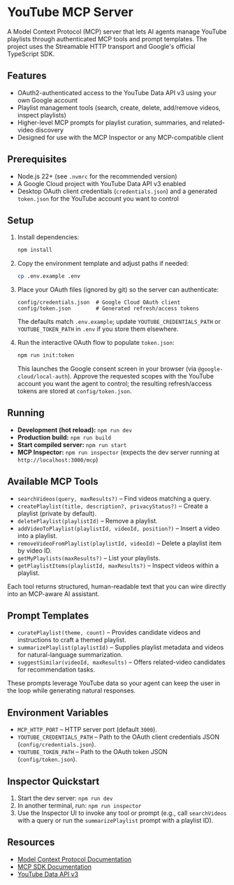 # YouTube MCP Server

A Model Context Protocol (MCP) server that lets AI agents manage YouTube playlists through authenticated MCP tools and prompt templates. The project uses the Streamable HTTP transport and Google's official TypeScript SDK.

## Features

- OAuth2-authenticated access to the YouTube Data API v3 using your own Google account
- Playlist management tools (search, create, delete, add/remove videos, inspect playlists)
- Higher-level MCP prompts for playlist curation, summaries, and related-video discovery
- Designed for use with the MCP Inspector or any MCP-compatible client

## Prerequisites

- Node.js 22+ (see `.nvmrc` for the recommended version)
- A Google Cloud project with YouTube Data API v3 enabled
- Desktop OAuth client credentials (`credentials.json`) and a generated `token.json` for the YouTube account you want to control

## Setup

1. Install dependencies:

   ```bash
   npm install
   ```

2. Copy the environment template and adjust paths if needed:

   ```bash
   cp .env.example .env
   ```

3. Place your OAuth files (ignored by git) so the server can authenticate:

   ```
   config/credentials.json  # Google Cloud OAuth client
   config/token.json        # Generated refresh/access tokens
   ```

   The defaults match `.env.example`; update `YOUTUBE_CREDENTIALS_PATH` or `YOUTUBE_TOKEN_PATH` in `.env` if you store them elsewhere.

4. Run the interactive OAuth flow to populate `token.json`:

   ```bash
   npm run init:token
   ```

   This launches the Google consent screen in your browser (via `@google-cloud/local-auth`). Approve the requested scopes with the YouTube account you want the agent to control; the resulting refresh/access tokens are stored at `config/token.json`.

## Running

- **Development (hot reload):** `npm run dev`
- **Production build:** `npm run build`
- **Start compiled server:** `npm run start`
- **MCP Inspector:** `npm run inspector` (expects the dev server running at `http://localhost:3000/mcp`)

## Available MCP Tools

- `searchVideos(query, maxResults?)` – Find videos matching a query.
- `createPlaylist(title, description?, privacyStatus?)` – Create a playlist (private by default).
- `deletePlaylist(playlistId)` – Remove a playlist.
- `addVideoToPlaylist(playlistId, videoId, position?)` – Insert a video into a playlist.
- `removeVideoFromPlaylist(playlistId, videoId)` – Delete a playlist item by video ID.
- `getMyPlaylists(maxResults?)` – List your playlists.
- `getPlaylistItems(playlistId, maxResults?)` – Inspect videos within a playlist.

Each tool returns structured, human-readable text that you can wire directly into an MCP-aware AI assistant.

## Prompt Templates

- `curatePlaylist(theme, count)` – Provides candidate videos and instructions to craft a themed playlist.
- `summarizePlaylist(playlistId)` – Supplies playlist metadata and videos for natural-language summarization.
- `suggestSimilar(videoId, maxResults)` – Offers related-video candidates for recommendation tasks.

These prompts leverage YouTube data so your agent can keep the user in the loop while generating natural responses.

## Environment Variables

- `MCP_HTTP_PORT` – HTTP server port (default `3000`).
- `YOUTUBE_CREDENTIALS_PATH` – Path to the OAuth client credentials JSON (`config/credentials.json`).
- `YOUTUBE_TOKEN_PATH` – Path to the OAuth token JSON (`config/token.json`).

## Inspector Quickstart

1. Start the dev server: `npm run dev`
2. In another terminal, run: `npm run inspector`
3. Use the Inspector UI to invoke any tool or prompt (e.g., call `searchVideos` with a query or run the `summarizePlaylist` prompt with a playlist ID).

## Resources

- [Model Context Protocol Documentation](https://modelcontextprotocol.io/)
- [MCP SDK Documentation](https://github.com/modelcontextprotocol/typescript-sdk)
- [YouTube Data API v3](https://developers.google.com/youtube/v3)
